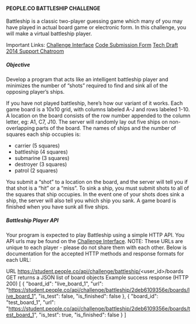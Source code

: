 #### PEOPLE.CO BATTLESHIP CHALLENGE

Battleship is a classic two­-player guessing game which many of you may have played in actual board game or electronic form. In this challenge, you will make a virtual battleship player.

Important Links:
[Challenge Interface](https://student.people.co/#/home/battleship2014)
[Code Submission Form](https://docs.google.com/a/nvs.io/forms/d/11k06x4EE6ZPURWoiblV-ybr_KF2M8JOMK7OZMTYcSmU/viewform)
[Tech Draft 2014 Support Chatroom](https://www.hipchat.com/g9Yih0LlG)

##### Objective

Develop a program that acts like an intelligent battleship player and minimizes the number of “shots” required to find and sink all of the opposing player’s ships.

If you have not played battleship, here’s how our variant of it works. Each game board is a 10x10 grid, with columns labeled A-J and rows labeled 1-10. A location on the board consists of the row number appended to the column letter, eg: A1, C7, J10. The server will randomly lay out five ships on non-overlapping parts of the board. The names of ships and the number of squares each ship occupies is:
- carrier (5 squares)
- battleship (4 squares)
- submarine (3 squares)
- destroyer (3 squares)
- patrol (2 squares)

You submit a “shot” to a location on the board, and the server will tell you if that shot is a “hit” or a “miss”. To sink a ship, you must submit shots to all of the squares that ship occupies. In the event one of your shots does sink a ship, the server will also tell you which ship you sank. A game board is finished when you have sunk all five ships.

##### Battleship Player API

Your program is expected to play Battleship using a simple HTTP API. You API urls may be found on the [Challenge Interface](https://student.people.co/#/home/battleship2014). NOTE: These URLs are unique to each player - please do not share them with each other. Below is documentation for the accepted HTTP methods and response formats for each URL:

URL https://student.people.co/api/challenge/battleship/<user_id>/boards GET returns a JSON list of board objects
Example success response (HTTP 200)
[
{
"board_id": "live_board_1",
"url": "https://student.people.co/api/challenge/battleship/2deb6109356e/boards/live_board_1", "is_test": false,
"is_finished": false
}, {
"board_id": "test_board_1",
"url": "https://student.people.co/api/challenge/battleship/2deb6109356e/boards/test_board_1", "is_test": true,
"is_finished": false
} ]